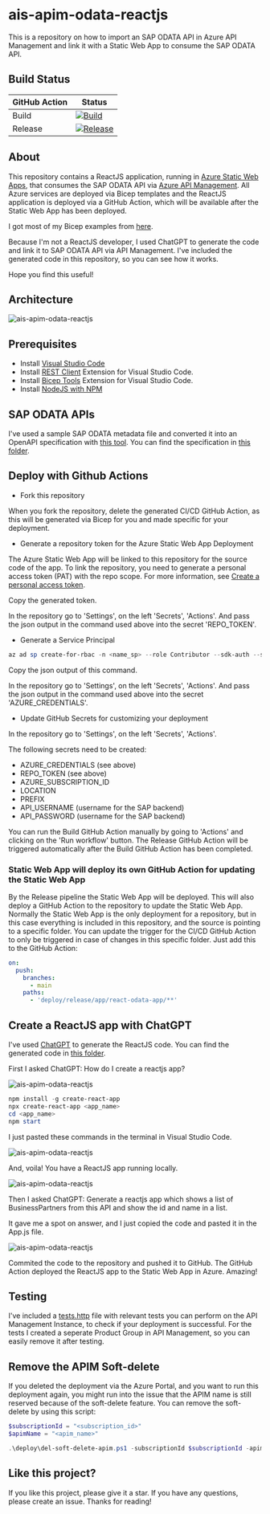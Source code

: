 # ais-apim-odata-reactjs
This is a repository on how to import an SAP ODATA API in Azure API Management and link it with a Static Web App to consume the SAP ODATA API.

## Build Status

| GitHub Action | Status |
| ----------- | ----------- |
| Build | [![Build](https://github.com/pascalvanderheiden/ais-apim-odata-reactjs/actions/workflows/build.yml/badge.svg?branch=main)](https://github.com/pascalvanderheiden/ais-apim-odata-reactjs/actions/workflows/build.yml) |
| Release | [![Release](https://github.com/pascalvanderheiden/ais-apim-odata-reactjs/actions/workflows/release.yml/badge.svg)](https://github.com/pascalvanderheiden/ais-apim-odata-reactjs/actions/workflows/release.yml) |

## About

This repository contains a ReactJS application, running in [Azure Static Web Apps](https://docs.microsoft.com/en-us/azure/static-web-apps/overview), that consumes the SAP ODATA API via [Azure API Management](https://docs.microsoft.com/en-us/azure/api-management/overview). All Azure services are deployed via Bicep templates and the ReactJS application is deployed via a GitHub Action, which will be available after the Static Web App has been deployed. 

I got most of my Bicep examples from [here](https://github.com/Azure/bicep/tree/main/docs/examples).

Because I'm not a ReactJS developer, I used ChatGPT to generate the code and link it to SAP ODATA API via API Management. I've included the generated code in this repository, so you can see how it works. 

Hope you find this useful!

## Architecture

![ais-apim-odata-reactjs](docs/images/arch.png)

## Prerequisites

* Install [Visual Studio Code](https://code.visualstudio.com/download)
* Install [REST Client](https://marketplace.visualstudio.com/items?itemName=humao.rest-client) Extension for Visual Studio Code.
* Install [Bicep Tools](https://marketplace.visualstudio.com/items?itemName=ms-azuretools.vscode-bicep) Extension for Visual Studio Code.
* Install [NodeJS with NPM](https://nodejs.org/en/download/)

## SAP ODATA APIs

I've used a sample SAP ODATA metadata file and converted it into an OpenAPI specification with [this tool](https://convert.odata-openapi.net/). You can find the specification in [this folder](./deploy/release/apim/odata).

## Deploy with Github Actions

* Fork this repository

When you fork the repository, delete the generated CI/CD GitHub Action, as this will be generated via Bicep for you and made specific for your deployment.

* Generate a repository token for the Azure Static Web App Deployment

The Azure Static Web App will be linked to this repository for the source code of the app. To link the repository, you need to generate a personal access token (PAT) with the repo scope. For more information, see [Create a personal access token](https://docs.github.com/en/github/authenticating-to-github/creating-a-personal-access-token).

Copy the generated token.

In the repository go to 'Settings', on the left 'Secrets', 'Actions'.
And pass the json output in the command used above into the secret 'REPO_TOKEN'.

* Generate a Service Principal

```ps1
az ad sp create-for-rbac -n <name_sp> --role Contributor --sdk-auth --scopes /subscriptions/<subscription_id>
```

Copy the json output of this command.

In the repository go to 'Settings', on the left 'Secrets', 'Actions'.
And pass the json output in the command used above into the secret 'AZURE_CREDENTIALS'.

* Update GitHub Secrets for customizing your deployment

In the repository go to 'Settings', on the left 'Secrets', 'Actions'.

The following secrets need to be created:

* AZURE_CREDENTIALS (see above)
* REPO_TOKEN (see above)
* AZURE_SUBSCRIPTION_ID
* LOCATION
* PREFIX
* API_USERNAME (username for the SAP backend)
* API_PASSWORD (username for the SAP backend)

You can run the Build GitHub Action manually by going to 'Actions' and clicking on the 'Run workflow' button. The Release GitHub Action will be triggered automatically after the Build GitHub Action has been completed.

### Static Web App will deploy its own GitHub Action for updating the Static Web App

By the Release pipeline the Static Web App will be deployed. This will also deploy a GitHub Action to the repository to update the Static Web App. Normally the Static Web App is the only deployment for a repository, but in this case everything is included in this repository, and the source is pointing to a specific folder. You can update the trigger for the CI/CD GitHub Action to only be triggered in case of changes in this specific folder. Just add this to the GitHub Action:

```yml
on:
  push:
    branches:
      - main
    paths:
      - 'deploy/release/app/react-odata-app/**'
```

## Create a ReactJS app with ChatGPT

I've used [ChatGPT](https://chatgpt.com/) to generate the ReactJS code. You can find the generated code in [this folder](./deploy/release/app/react-odata-app).

First I asked ChatGPT: How do I create a reactjs app?

![ais-apim-odata-reactjs](docs/images/how_do_create_a_reactjs_app.gif)

```ps1
npm install -g create-react-app
npx create-react-app <app_name>
cd <app_name>
npm start
```
I just pasted these commands in the terminal in Visual Studio Code.

![ais-apim-odata-reactjs](docs/images/vscode_create_reactjs_app.gif)

And, voila! You have a ReactJS app running locally.

![ais-apim-odata-reactjs](docs/images/react_app_runninggif)

Then I asked ChatGPT: Generate a reactjs app which shows a list of BusinessPartners from this API <my static web app url> and show the id and name in a list.

It gave me a spot on answer, and I just copied the code and pasted it in the App.js file.

![ais-apim-odata-reactjs](docs/images/chatgpt_generate_code_for_api.png)

Commited the code to the repository and pushed it to GitHub. The GitHub Action deployed the ReactJS app to the Static Web App in Azure. Amazing!

## Testing

I've included a [tests.http]((./tests.http)) file with relevant tests you can perform on the API Management Instance, to check if your deployment is successful. For the tests I created a seperate Product Group in API Management, so you can easily remove it after testing.

## Remove the APIM Soft-delete

If you deleted the deployment via the Azure Portal, and you want to run this deployment again, you might run into the issue that the APIM name is still reserved because of the soft-delete feature. You can remove the soft-delete by using this script:

```ps1
$subscriptionId = "<subscription_id>"
$apimName = "<apim_name>"

.\deploy\del-soft-delete-apim.ps1 -subscriptionId $subscriptionId -apimName $apimName
```

## Like this project?

If you like this project, please give it a star. If you have any questions, please create an issue.
Thanks for reading!